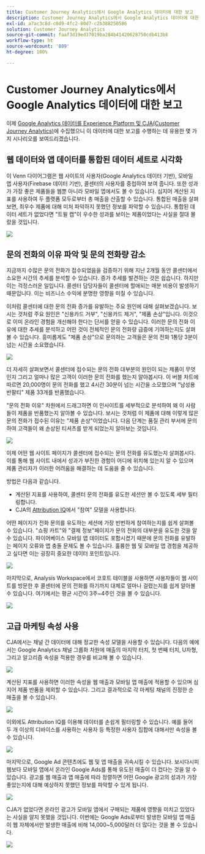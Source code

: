 ```yaml
---
title: Customer Journey Analytics에서 Google Analytics 데이터에 대한 보고
description: Customer Journey Analytics에서 Google Analytics 데이터에 대한 유용한 보고서 표시
exl-id: a7ac3c8d-c0d9-4fc2-80d7-c2b388250586
solution: Customer Journey Analytics
source-git-commit: faaf3d19ed37019ba284b41420628750cdb413b8
workflow-type: ht
source-wordcount: '809'
ht-degree: 100%

---
```


# Customer Journey Analytics에서 Google Analytics 데이터에 대한 보고

이제 [Google Analytics 데이터를 Experience Platform 및 CJA(Customer Journey Analytics)](/help/use-cases/ga-to-cja.md)에 수집했으니 이 데이터에 대한 보고를 수행하는 데 유용한 몇 가지 시나리오를 보여드리겠습니다.

## 웹 데이터와 앱 데이터를 통합된 데이터 세트로 시각화

이 Venn 다이어그램은 웹 사이트의 사용자(Google Analytics 데이터 기반), 모바일 앱 사용자(Firebase 데이터 기반), 콜센터의 사용자를 중첩하여 보여 줍니다. 또한 성과가 가장 좋은 제품들을 웹뿐 아니라 모바일 앱에서도 볼 수 있습니다. 심지어 계산된 지표를 사용하여 두 플랫폼 모두로부터 총 매출을 산출할 수 있습니다. 통합된 매출을 살펴보면, 최우수 제품에 대해 미처 파악하지 못했던 정보를 파악할 수 있습니다. 통합된 데이터 세트가 없었다면 &quot;트윌 캡&quot;이 우수한 성과를 보이는 제품이었다는 사실을 절대 몰랐을 것입니다.

![](assets/combined-datasets.png)

## 문의 전화의 이유 파악 및 문의 전화량 감소

지금까지 수많은 문의 전화가 접수되었음을 검증하기 위해 지난 2개월 동안 콜센터에서 소요한 시간의 추세를 분석할 수 있습니다. 증가 추세를 발견하는 것은 쉽습니다. 하지만 이는 걱정스러운 일입니다. 콜센터 담당자들이 콜센터에 할애되는 매분 비용이 발생하기 때문입니다. 이는 비즈니스 수익에 분명한 영향을 미칠 수 있습니다.

이처럼 콜센터에 대한 문의 전화 증가를 유발하는 주요 원인에 대해 살펴보겠습니다. 보시는 것처럼 주요 원인은 &quot;신용카드 거부&quot;, &quot;신용카드 제거&quot;, &quot;제품 손상&quot;입니다. 이것으로 이미 온라인 경험을 개선해야 한다는 단서를 얻을 수 있습니다. 이러한 문의 전화 이유에 대한 추세를 분석하고 어떤 것이 전체적인 문의 전화량 급증에 기여하는지도 살펴볼 수 있습니다. 흥미롭게도 &quot;제품 손상&quot;으로 문의하는 고객들은 문의 전화 1통당 3분이 넘는 시간을 소요했습니다.

![](assets/call-volume.png)

더 자세히 살펴보면서 콜센터에 접수되는 문의 전화 대부분의 원인이 되는 제품이 무엇인지 그리고 얼마나 많은 고객이 이러한 문의 전화를 했는지 알아봅시다. 이 버블 차트에 따르면 20,000명이 문의 전화를 했고 4시간 30분이 넘는 시간을 소모했으며 &quot;남성용 반팔티&quot; 제품 33개를 반품했습니다.

&quot;문의 전화 이유&quot; 차원에서 드래그하면 이 인사이트를 세부적으로 분석하여 왜 이 사람들이 제품을 반품했는지 알아볼 수 있습니다. 보시는 것처럼 이 제품에 대해 이렇게 많은 문의 전화가 접수된 이유는 &quot;제품 손상&quot;이었습니다. 다음 단계는 품질 관리 부서에 문의하여 고객들이 왜 손상된 티셔츠를 받게 되었는지 알아보는 것입니다.

![](assets/call-reason.png)

이제 어떤 웹 사이트 페이지가 콜센터에 접수되는 문의 전화를 유도했는지 살펴봅시다. 이를 통해 웹 사이트 내에서 성과가 부진한 경험이 어디에 위치해 있는지 알 수 있으며 제품 관리자가 이러한 어려움을 해결하는 데 도움을 줄 수 있습니다.

방법은 다음과 같습니다.

* 계산된 지표를 사용하여, 콜센터 문의 전화를 유도한 세션만 볼 수 있도록 세부 필터링합니다.
* CJA의 [Attribution IQ](https://experienceleague.adobe.com/docs/analytics-platform/using/cja-workspace/attribution/models.html?lang=ko-KR#cja-workspace)에서 &quot;참여&quot; 모델을 사용합니다.

어떤 페이지가 전화 문의를 유도하는 세션에 가장 빈번하게 참여하는지를 쉽게 살펴볼 수 있습니다. &quot;쇼핑 카트&quot;와 &quot;결제 정보&quot;페이지가 문의 전화의 대부분을 유도한 것을 알 수 있습니다. 파이어베이스 모바일 앱 데이터도 포함시켰기 때문에 문의 전화를 유발하는 페이지 오류와 앱 충돌 문제도 볼 수 있습니다. 훌륭한 웹 및 모바일 앱 경험을 제공하고 싶다면 이는 굉장히 중요한 데이터 포인트입니다.

![](assets/contributing-pages.png)

마지막으로, Analysis Workspace에서 코호트 테이블을 사용하면 사용자들이 웹 사이트를 방문한 후 콜센터에 문의 전화를 하기까지 대체로 얼마나 걸렸는지를 쉽게 알아볼 수 있습니다. 여기에서는 평균 시간이 3주~4주인 것을 볼 수 있습니다.

![](assets/cohort.png)

## 고급 마케팅 속성 사용

CJA에서는 채널 간 데이터에 대해 정교한 속성 모델을 사용할 수 있습니다. 다음의 예에서는 Google Analytics 채널 그룹화 차원에 매출의 마지막 터치, 첫 번째 터치, U자형, 그리고 알고리즘 속성을 적용한 경우를 비교해 볼 수 있습니다.

![](assets/mktg-attribution.png)

계산된 지표를 사용하면 이러한 속성을 웹 매출과 모바일 앱 매출에 적용할 수 있으며 심지어 제품 반품을 제외할 수 있습니다. 그리고 결과적으로 각 마케팅 채널의 진정한 순 매출을 볼 수 있습니다.

![](assets/calc-metric.png)

이외에도 Attribution IQ를 이용해 데이터를 손쉽게 필터링할 수 있습니다. 예를 들어 두 개 이상의 디바이스를 사용하는 사용자 등 특정한 사용자 집합에 대해서만 속성을 볼 수 있습니다.

![](assets/filter.png)

마지막으로, Google Ad 콘텐츠에도 웹 및 앱 매출을 귀속시킬 수 있습니다. 보시다시피 웹보다 모바일 앱에서 온라인 Google Ads를 통해 유도된 매출이 더 컸다는 것을 알 수 있습니다. 광고를 웹 매출과 앱 매출에 따라 정렬하면 어떤 Google 광고의 성과가 가장 좋았는지에 대해 예상하지 못했던 정보를 파악할 수 있게 됩니다.

![](assets/google-ad.png)

CJA가 없었다면 온라인 광고가 모바일 앱에서 구매되는 제품에 영향을 미치고 있었다는 사실을 알지 못했을 것입니다. 이번에는 Google Ads로부터 발생한 모바일 앱 매출이 웹 자체에서만 발생한 매출에 비해 14,000~5,000달러 더 많다는 것을 볼 수 있습니다.

![](assets/google-ad2.png)
